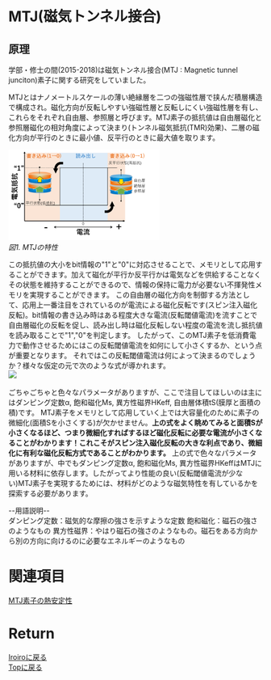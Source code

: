 # MTJ(磁気トンネル接合)
## 原理

学部・修士の間(2015-2018)は磁気トンネル接合(MTJ : Magnetic tunnel junciton)素子に関する研究をしていました。

MTJとはナノメートルスケールの薄い絶縁層を二つの強磁性層で挟んだ積層構造で構成され。磁化方向が反転しやすい強磁性層と反転しにくい強磁性層を有し、これらをそれぞれ自由層、参照層と呼びます。MTJ素子の抵抗値は自由層磁化と参照層磁化の相対角度によって決まり(トンネル磁気抵抗(TMR)効果)、二層の磁化方向が平行のときに最小値、反平行のときに最大値を取ります。

<p>
<img src="./MTJ.png" width="300px" title="mtj"><br>
<em>図1. MTJの特性</em>
</p>

この抵抗値の大小をbit情報の"1"と"0"に対応させることで、メモリとして応用することができます。加えて磁化が平行か反平行かは電気などを供給することなくその状態を維持することができるので、情報の保持に電力が必要ない不揮発性メモリを実現することができます。
この自由層の磁化方向を制御する方法として、応用上一番注目をされているのが電流による磁化反転です(スピン注入磁化反転)。bit情報の書き込み時はある程度大きな電流(反転閾値電流)を流すことで自由層磁化の反転を促し、読み出し時は磁化反転しない程度の電流を流し抵抗値を読み取ることで"1","0"を判定します。
したがって、このMTJ素子を低消費電力で動作させるためにはこの反転閾値電流を如何にして小さくするか、という点が重要となります。
それではこの反転閾値電流は何によって決まるのでしょうか？様々な仮定の元で次のような式が導かれます。<br>
<img src="https://latex.codecogs.com/gif.latex?\bg_black&space;\fn_cs&space;{\color{Green}&space;I_{\rm&space;C0}=\alpha\frac{\gamma&space;e}{\mu&space;_{\rm&space;B}g(\theta)}M_{\rm&space;S}(H^{\rm&space;eff}_K&space;\pm&space;H_{\rm&space;str})tS}"><br> 

ごちゃごちゃと色々なパラメータがありますが、ここで注目してほしいのは主にはダンピング定数α, 飽和磁化Ms, 異方性磁界HKeff, 自由層体積tS(膜厚と面積の積)です。
MTJ素子をメモリとして応用していく上では大容量化のために素子の微細化(面積Sを小さくする)が欠かせません。<b>上の式をよく眺めてみると面積Sが小さくなるほど、つまり微細化すればするほど磁化反転に必要な電流が小さくなることがわかります！これこそがスピン注入磁化反転の大きな利点であり、微細化に有利な磁化反転方式であることがわかります。</b>
上の式で色々なパラメータがありますが、中でもダンピング定数α, 飽和磁化Ms, 異方性磁界HKeffはMTJに用いる材料に依存します。したがってより性能の良い(反転閾値電流が少ない)MTJ素子を実現するためには、材料がどのような磁気特性を有しているかを探索する必要があります。

--用語説明--<br>
ダンピング定数：磁気的な摩擦の強さを示すような定数
飽和磁化：磁石の強さのようなもの
異方性磁界：やはり磁石の強さのようなもの。磁石をある方向から別の方向に向けるのに必要なエネルギーのようなもの

# 関連項目
[MTJ素子の熱安定性](./thermal.md)

# Return
[Iroiroに戻る](../iroiro.md)<br>
[Topに戻る](https://motoyashinozaki.github.io/minidora/)